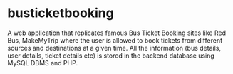 # busticketbooking
A web application that replicates famous Bus Ticket Booking sites like Red Bus, MakeMyTrip where the user is allowed to book tickets from different sources and destinations at a given time.
All the information (bus details, user details, ticket details etc) is stored in the backend database using MySQL DBMS and PHP.
